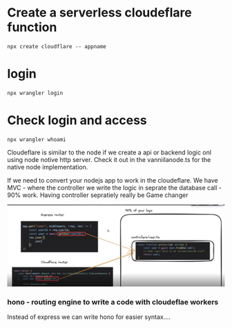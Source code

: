 # Create a serverless cloudeflare function

```
npx create cloudflare -- appname

```

# login

```
npx wrangler login
```
# Check login and access

```
npx wrangler whoami

```

Cloudeflare is similar to the node if we create a api or backend logic onl using node notive http server.
Check it out in the vanniilanode.ts for the native node implementation.

If we need to convert your nodejs app to work in the cloudeflare.
We have MVC - where the controller we write the logic in seprate the database call - 90% work.
Having controller sepratiely really be Game changer  

![alt text](image.png)

### hono - routing engine to write a code with cloudeflae workers

Instead of express we can write hono for easier syntax....
